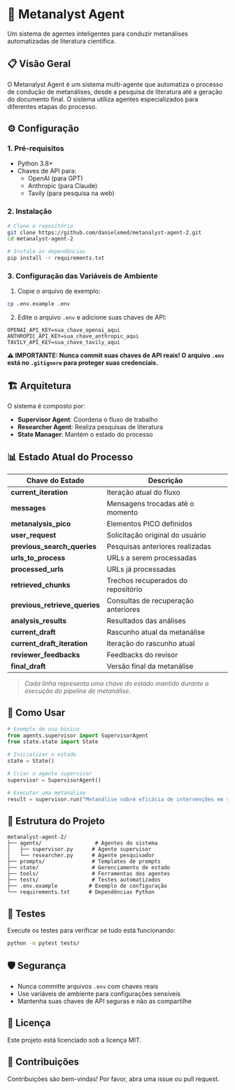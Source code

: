 # 🤖 Metanalyst Agent

Um sistema de agentes inteligentes para conduzir metanálises automatizadas de literatura científica.

## 📋 Visão Geral

O Metanalyst Agent é um sistema multi-agente que automatiza o processo de condução de metanálises, desde a pesquisa de literatura até a geração do documento final. O sistema utiliza agentes especializados para diferentes etapas do processo.

## ⚙️ Configuração

### 1. Pré-requisitos

- Python 3.8+
- Chaves de API para:
  - OpenAI (para GPT)
  - Anthropic (para Claude)
  - Tavily (para pesquisa na web)

### 2. Instalação

```bash
# Clone o repositório
git clone https://github.com/danielxmed/metanalyst-agent-2.git
cd metanalyst-agent-2

# Instale as dependências
pip install -r requirements.txt
```

### 3. Configuração das Variáveis de Ambiente

1. Copie o arquivo de exemplo:
```bash
cp .env.example .env
```

2. Edite o arquivo `.env` e adicione suas chaves de API:
```env
OPENAI_API_KEY=sua_chave_openai_aqui
ANTHROPIC_API_KEY=sua_chave_anthropic_aqui
TAVILY_API_KEY=sua_chave_tavily_aqui
```

**⚠️ IMPORTANTE: Nunca commit suas chaves de API reais! O arquivo `.env` está no `.gitignore` para proteger suas credenciais.**

## 🏗️ Arquitetura

O sistema é composto por:

- **Supervisor Agent**: Coordena o fluxo de trabalho
- **Researcher Agent**: Realiza pesquisas de literatura
- **State Manager**: Mantém o estado do processo

## 📊 Estado Atual do Processo

| Chave do Estado                | Descrição                                      |
|------------------------------- |------------------------------------------------|
| **current_iteration**          | Iteração atual do fluxo                        |
| **messages**                   | Mensagens trocadas até o momento               |
| **metanalysis_pico**           | Elementos PICO definidos                       |
| **user_request**               | Solicitação original do usuário                |
| **previous_search_queries**     | Pesquisas anteriores realizadas                |
| **urls_to_process**            | URLs a serem processadas                       |
| **processed_urls**             | URLs já processadas                            |
| **retrieved_chunks**           | Trechos recuperados do repositório             |
| **previous_retrieve_queries**   | Consultas de recuperação anteriores            |
| **analysis_results**           | Resultados das análises                        |
| **current_draft**              | Rascunho atual da metanálise                   |
| **current_draft_iteration**    | Iteração do rascunho atual                     |
| **reviewer_feedbacks**         | Feedbacks do revisor                           |
| **final_draft**                | Versão final da metanálise                     |

> _Cada linha representa uma chave do estado mantido durante a execução do pipeline de metanálise._

## 🚀 Como Usar

```python
# Exemplo de uso básico
from agents.supervisor import SupervisorAgent
from state.state import State

# Inicializar o estado
state = State()

# Criar o agente supervisor
supervisor = SupervisorAgent()

# Executar uma metanálise
result = supervisor.run("Metanálise sobre eficácia de intervenções em saúde mental")
```

## 📁 Estrutura do Projeto

```
metanalyst-agent-2/
├── agents/                 # Agentes do sistema
│   ├── supervisor.py      # Agente supervisor
│   └── researcher.py      # Agente pesquisador
├── prompts/               # Templates de prompts
├── state/                 # Gerenciamento de estado
├── tools/                 # Ferramentas dos agentes
├── tests/                 # Testes automatizados
├── .env.example          # Exemplo de configuração
└── requirements.txt      # Dependências Python
```

## 🧪 Testes

Execute os testes para verificar se tudo está funcionando:

```bash
python -m pytest tests/
```

## 🛡️ Segurança

- Nunca committe arquivos `.env` com chaves reais
- Use variáveis de ambiente para configurações sensíveis
- Mantenha suas chaves de API seguras e não as compartilhe

## 📄 Licença

Este projeto está licenciado sob a licença MIT.

## 🤝 Contribuições

Contribuições são bem-vindas! Por favor, abra uma issue ou pull request.
